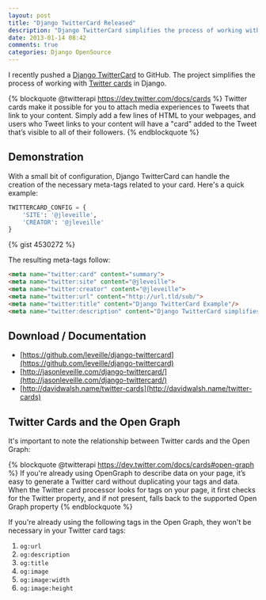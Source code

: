 ```yaml
---
layout: post
title: "Django TwitterCard Released"
description: "Django TwitterCard simplifies the process of working with Twitter cards in ... Django"
date: 2013-01-14 08:42
comments: true
categories: Django OpenSource
---
```


I recently pushed a [Django TwitterCard](http://jasonleveille.com/django-twittercard/) to GitHub.  The project simplifies the process of working with [Twitter cards](https://dev.twitter.com/docs/cards) in Django.

{% blockquote @twitterapi https://dev.twitter.com/docs/cards %}
Twitter cards make it possible for you to attach media experiences to Tweets that link to your content. Simply add a few lines of HTML to your webpages, and users who Tweet links to your content will have a "card" added to the Tweet that’s visible to all of their followers.
{% endblockquote %}

<!--more-->

## Demonstration

With a small bit of configuration, Django TwitterCard can handle the creation of the necessary meta-tags related to your card.  Here's a quick example:

```python settings.py
TWITTERCARD_CONFIG = {
    'SITE': '@jleveille',
    'CREATOR': '@jleveille'
}
```

{% gist 4530272 %}

The resulting meta-tags follow:

```html
<meta name="twitter:card" content="summary">
<meta name="twitter:site" content="@jleveille">
<meta name="twitter:creator" content="@jleveille">
<meta name="twitter:url" content="http://url.tld/sub/">
<meta name="twitter:title" content="Django TwitterCard Example"/>
<meta name="twitter:description" content="Django TwitterCard simplifies the process of working with Twitter cards in ... Django">
```

## Download / Documentation

* [https://github.com/leveille/django-twittercard](https://github.com/leveille/django-twittercard)
* [http://jasonleveille.com/django-twittercard/](http://jasonleveille.com/django-twittercard/)
* [http://davidwalsh.name/twitter-cards](http://davidwalsh.name/twitter-cards)

## Twitter Cards and the Open Graph

It's important to note the relationship between Twitter cards and the Open Graph:

{% blockquote @twitterapi https://dev.twitter.com/docs/cards#open-graph %}
If you're already using OpenGraph to describe data on your page, it’s easy to generate a Twitter card without duplicating your tags and data. When the Twitter card processor looks for tags on your page, it first checks for the Twitter property, and if not present, falls back to the supported Open Graph property
{% endblockquote %}

If you're already using the following tags in the Open Graph, they won't be necessary in your Twitter card tags:

1. `og:url`
2. `og:description`
3. `og:title`
4. `og:image`
5. `og:image:width`
6. `og:image:height`
